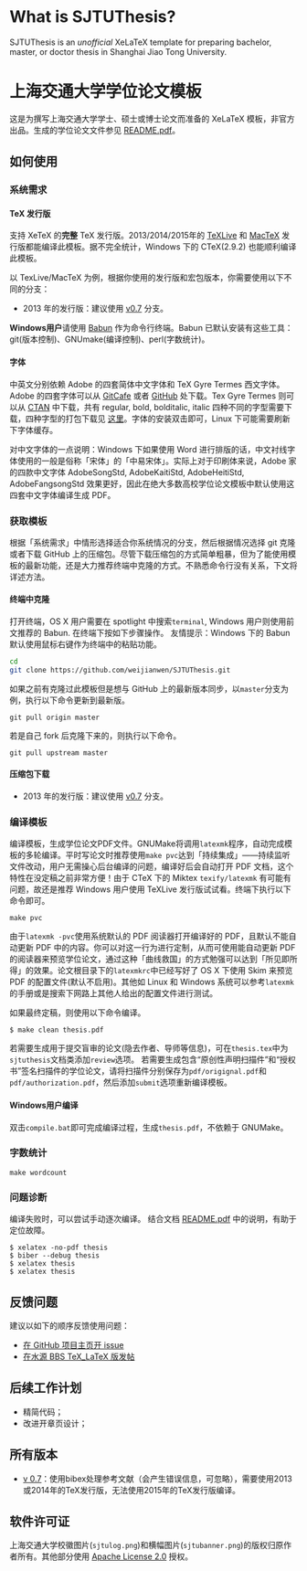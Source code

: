 # What is SJTUThesis?

SJTUThesis is an *unofficial* XeLaTeX template for preparing bachelor, master, or doctor thesis in Shanghai Jiao Tong University. 

# 上海交通大学学位论文模板

这是为撰写上海交通大学学士、硕士或博士论文而准备的 XeLaTeX 模板，非官方出品。生成的学位论文文件参见 [README.pdf][README]。

## 如何使用

### 系统需求

#### TeX 发行版

支持 XeTeX 的**完整** TeX 发行版。2013/2014/2015年的 [TeXLive](https://www.tug.org/texlive/) 和 [MacTeX](https://www.tug.org/mactex/) 发行版都能编译此模板。据不完全统计，Windows 下的 CTeX(2.9.2) 也能顺利编译此模板。

以 TexLive/MacTeX 为例，根据你使用的发行版和宏包版本，你需要使用以下不同的分支：

- 2013 年的发行版：建议使用 [v0.7](https://github.com/weijianwen/SJTUThesis/tree/v0.7) 分支。

**Windows用户**请使用 [Babun](http://babun.github.io/) 作为命令行终端。Babun 已默认安装有这些工具：git(版本控制)、GNUmake(编译控制)、perl(字数统计)。

#### 字体

中英文分别依赖 Adobe 的四套简体中文字体和 TeX Gyre Termes 西文字体。Adobe 的四套字体可以从 [GitCafe](https://gitcafe.com/billryan/resume/tree/zh_CN/fonts/zh_CN-Adobe) 或者 [GitHub](https://github.com/billryan/resume/tree/zh_CN/fonts/zh_CN-Adobe) 处下载。Tex Gyre Termes 则可以从 [CTAN](http://www.ctan.org/tex-archive/fonts/tex-gyre/fonts/opentype/public/tex-gyre) 中下载，共有 regular, bold, bolditalic, italic 四种不同的字型需要下载，四种字型的打包下载见 [这里](http://7xojrx.com1.z0.glb.clouddn.com/docs/TeX-Gyre-Termes.zip)。字体的安装双击即可，Linux 下可能需要刷新下字体缓存。

对中文字体的一点说明：Windows 下如果使用 Word 进行排版的话，中文衬线字体使用的一般是俗称「宋体」的「中易宋体」。实际上对于印刷体来说，Adobe 家的四款中文字体 AdobeSongStd, AdobeKaitiStd, AdobeHeitiStd, AdobeFangsongStd 效果更好，因此在绝大多数高校学位论文模板中默认使用这四套中文字体编译生成 PDF。

### 获取模板

根据「系统需求」中情形选择适合你系统情况的分支，然后根据情况选择 git 克隆或者下载 GitHub 上的压缩包。尽管下载压缩包的方式简单粗暴，但为了能使用模板的最新功能，还是大力推荐终端中克隆的方式。不熟悉命令行没有关系，下文将详述方法。

#### 终端中克隆

打开终端，OS X 用户需要在 spotlight 中搜索`terminal`, Windows 用户则使用前文推荐的 Babun. 在终端下按如下步骤操作。
友情提示：Windows 下的 Babun 默认使用鼠标右键作为终端中的粘贴功能。

```bash
cd
git clone https://github.com/weijianwen/SJTUThesis.git
```

如果之前有克隆过此模板但是想与 GitHub 上的最新版本同步，以`master`分支为例，执行以下命令更新到最新版。
```
git pull origin master
```
若是自己 fork 后克隆下来的，则执行以下命令。
```
git pull upstream master
```

#### 压缩包下载

- 2013 年的发行版：建议使用 [v0.7](https://github.com/weijianwen/SJTUThesis/archive/v0.7.zip) 分支。

### 编译模板

编译模板，生成学位论文PDF文件。GNUMake将调用`latexmk`程序，自动完成模板的多轮编译。平时写论文时推荐使用`make pvc`达到「持续集成」——持续监听文件改动，用户无需操心后台编译的问题，编译好后会自动打开 PDF 文档，这个特性在没定稿之前非常方便！由于 CTeX 下的 Miktex `texify/latexmk` 有可能有问题，故还是推荐 Windows 用户使用 TeXLive 发行版试试看。终端下执行以下命令即可。

```
make pvc
```

由于`latexmk -pvc`使用系统默认的 PDF 阅读器打开编译好的 PDF，且默认不能自动更新 PDF 中的内容。你可以对这一行为进行定制，从而可使用能自动更新 PDF 的阅读器来预览学位论文，通过这种「曲线救国」的方式勉强可以达到「所见即所得」的效果。论文根目录下的`latexmkrc`中已经写好了 OS X 下使用 Skim 来预览 PDF 的配置文件(默认不启用)。其他如 Linux 和 Windows 系统可以参考`latexmk`的手册或是搜索下网路上其他人给出的配置文件进行测试。

如果最终定稿，则使用以下命令编译。

```
$ make clean thesis.pdf
```

若需要生成用于提交盲审的论文(隐去作者、导师等信息)，可在`thesis.tex`中为`sjtuthesis`文档类添加`review`选项。 若需要生成包含“原创性声明扫描件”和“授权书”签名扫描件的学位论文，请将扫描件分别保存为`pdf/origignal.pdf`和`pdf/authorization.pdf`，然后添加`submit`选项重新编译模板。

#### Windows用户编译

双击`compile.bat`即可完成编译过程，生成`thesis.pdf`，不依赖于 GNUMake。

### 字数统计

```
make wordcount
```

### 问题诊断

编译失败时，可以尝试手动逐次编译。
结合文档 [README.pdf][README] 中的说明，有助于定位故障。
```
$ xelatex -no-pdf thesis
$ biber --debug thesis
$ xelatex thesis
$ xelatex thesis
```

## 反馈问题

建议以如下的顺序反馈使用问题：

* [在 GitHub 项目主页开 issue](https://github.com/weijianwen/SJTUThesis/issues)
* [在水源 BBS TeX_LaTeX 版发帖](https://bbs.sjtu.edu.cn/bbsdoc?board=TeX_LaTeX)

## 后续工作计划

* 精简代码；
* 改进开章页设计；

## 所有版本

* [v 0.7](https://github.com/weijianwen/SJTUThesis/tree/v0.7)：使用bibex处理参考文献（会产生错误信息，可忽略），需要使用2013或2014年的TeX发行版，无法使用2015年的TeX发行版编译。

## 软件许可证

上海交通大学校徽图片(`sjtulog.png`)和横幅图片(`sjtubanner.png`)的版权归原作者所有。其他部分使用 [Apache License 2.0](LICENSE) 授权。

[README]: https://s3.amazonaws.com/sjtuthesis/README.pdf

